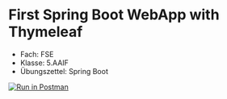# First Spring Boot WebApp with Thymeleaf

* Fach: FSE
* Klasse: 5.AAIF
* Übungszettel: Spring Boot



[![Run in Postman](https://run.pstmn.io/button.svg)](https://app.getpostman.com/run-collection/601819bfa4083add7966)
